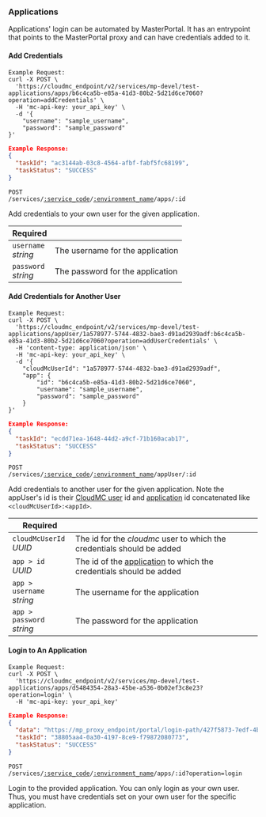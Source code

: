 ### Applications

Applications' login can be automated by MasterPortal. It has an entrypoint that points to the MasterPortal proxy and can have credentials added to it. 

#### Add Credentials

```shell
Example Request: 
curl -X POST \
  'https://cloudmc_endpoint/v2/services/mp-devel/test-applications/apps/b6c4ca5b-e85a-41d3-80b2-5d21d6ce7060?operation=addCredentials' \
  -H 'mc-api-key: your_api_key' \
  -d '{
	"username": "sample_username",
	"password": "sample_password"
}'
```
```json
Example Response: 
{
  "taskId": "ac3144ab-03c8-4564-afbf-fabf5fc68199",
  "taskStatus": "SUCCESS"
}
```
<code>POST /services/<a href="#administration-service-connections">:service_code</a>/<a href="#administration-environments">:environment_name</a>/apps/:id</code>

Add credentials to your own user for the given application.

Required | &nbsp;
---------- | -----
`username`<br/>*string* | The username for the application
`password`<br/>*string* | The password for the application

#### Add Credentials for Another User

```shell
Example Request: 
curl -X POST \
  'https://cloudmc_endpoint/v2/services/mp-devel/test-applications/appUser/1a578977-5744-4832-bae3-d91ad2939adf:b6c4ca5b-e85a-41d3-80b2-5d21d6ce7060?operation=addUserCredentials' \
  -H 'content-type: application/json' \
  -H 'mc-api-key: your_api_key' \
  -d '{
	"cloudMcUserId": "1a578977-5744-4832-bae3-d91ad2939adf",
	"app": {
		"id": "b6c4ca5b-e85a-41d3-80b2-5d21d6ce7060",
		"username": "sample_username",
		"password": "sample_password"
	}
}'

```
```json
Example Response: 
{
  "taskId": "ecdd71ea-1648-44d2-a9cf-71b160acab17",
  "taskStatus": "SUCCESS"
}
```

<code>POST /services/<a href="#administration-service-connections">:service_code</a>/<a href="#administration-environments">:environment_name</a>/appUser/:id</code>

Add credentials to another user for the given application. Note the appUser's id
is their [CloudMC user](#administration-users) id and [application](#masterportal-applications) id concatenated like `<cloudMcUserId>:<appId>`.

Required | &nbsp;
---------- | -----
`cloudMcUserId`<br/>*UUID* | The id for the *cloudmc* user to which the credentials should be added
`app > id`<br/>*UUID* | The id of the [application](#masterportal-applications) to which the credentials should be added
`app > username`<br/>*string* | The username for the application
`app > password`<br/>*string* | The password for the application

#### Login to An Application

```shell
Example Request: 
curl -X POST \
  'https://cloudmc_endpoint/v2/services/mp-devel/test-applications/apps/d5484354-28a3-45be-a536-0b02ef3c8e23?operation=login' \
  -H 'mc-api-key: your_api_key' 
```

```json
Example Response: 
{    
  "data": "https://mp_proxy_endpoint/portal/login-path/427f5873-7edf-4bba-ba65-8c927776da81/d5484354-28a3-45be-a536-0b02ef3c8e23/datadog-ukqrqhie/f59139e1-82e5-4526-bd5d-04c777a55f2a/b7f0bdd5-b544-d07e-ee56-4ee0d1a8a9c3",
  "taskId": "38805aa4-0a30-4197-8ce9-f79872080773",
  "taskStatus": "SUCCESS"
}
```

  <code>POST /services/<a href="#administration-service-connections">:service_code</a>/<a href="#administration-environments">:environment_name</a>/apps/:id?operation=login</code>

  Login to the provided application. You can only login as your own user. Thus, you must have credentials set on your own user for the specific application.

